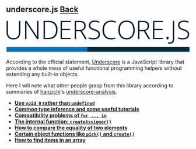 ## underscore.js [Back](./../Framework.md)

![](./underscore.png)

According to the official statement, [Underscore](http://underscorejs.org/) is a JavaScript library that provides a whole mess of useful functional programming helpers without extending any built-in objects.

Here I will note what other people grasp from this library according to summaries of [hanzichi](https://github.com/hanzichi)'s [underscore-analysis](https://github.com/hanzichi/underscore-analysis).

- [**Use `void 0` rather than `undefined`**](./void0_undefined/void0_undefined.md)
- [**Common type inference and some useful tutorials**](./type_inference_and_tutorials/type_inference_and_tutorials.md)
- [**Compatibility problems of `for ... in`**](./for_in_compatibility/for_in_compatibility.md)
- [**The internal function: `createAssigner()`**](./createAssigner/createAssigner.md)
- [**How to compare the equality of two elements**](./is_equal/is_equal.md)
- [**Certain object functions like `pick()` and `create()`**](./object_functions/object_functions.md)
- [**How to find items in an array**](./array_index/array_index.md)